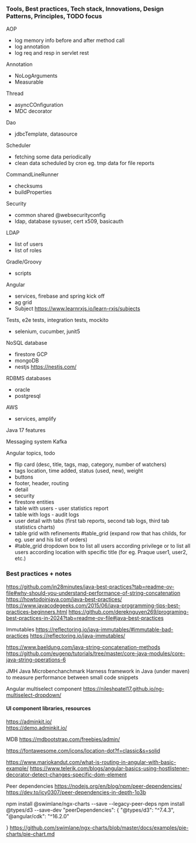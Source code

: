 ### Tools, Best practices, Tech stack, Innovations, Design Patterns, Principles, TODO focus

AOP
- log memory info before and after method call
- log annotation
- log req and resp in servlet rest 

Annotation
- NoLogArguments
- Measurable

Thread
- asyncCOnfiguration
- MDC decorator

Dao
- jdbcTemplate, datasource

Scheduler 
- fetching some data periodically
- clean data scheduled by cron eg. tmp data for file reports

CommandLineRunner
- checksums
- buildProperties

Security
- common shared @websecurityconfig
- ldap, database sysuser, cert x509, basicauth

LDAP
- list of users
- list of roles

Gradle/Groovy
- scripts 

Angular
- services, firebase and spring kick off
- ag grid
- Subject https://www.learnrxjs.io/learn-rxjs/subjects

Tests, e2e tests, integration tests, mockito
- selenium, cucumber, junit5

NoSQL database 
- firestore GCP
- mongoDB
- nestjs https://nestjs.com/ 

RDBMS databases
- oracle
- postgresql

AWS 
- services, amplify 

Java 17 features

Messaging system
Kafka

Angular topics, todo
- flip card (desc, title, tags, map, category, number of watchers)
- tags location, time added, status (used, new), weight
- buttons
- footer, header, routing
- detail
- security 
- firestore entities
- table with users - user statistics report
- table with logs - audit logs 
- user detail with tabs (first tab reports, second tab logs, third tab statistics charts)
- table grid with refinements #table_grid (expand row that has childs, for eg. user and his list of orders)
- #table_grid dropdown box to list all users according privilege or to list all users according location with specific title (for eg. Praque user1, user2, etc.)



### Best practices + notes
https://github.com/in28minutes/java-best-practices?tab=readme-ov-file#why-should-you-understand-performance-of-string-concatenation
https://howtodoinjava.com/java-best-practices/
https://www.javacodegeeks.com/2015/06/java-programming-tips-best-practices-beginners.html
https://github.com/dereknguyen269/programing-best-practices-in-2024?tab=readme-ov-file#java-best-practices

Immutables
https://reflectoring.io/java-immutables/#immutable-bad-practices
https://reflectoring.io/java-immutables/

https://www.baeldung.com/java-string-concatenation-methods
https://github.com/eugenp/tutorials/tree/master/core-java-modules/core-java-string-operations-6

JMH Java Microbenchanchmark Harness framework in Java (under maven) to measure performance between small code snippets 

Angular multiselect component
https://nileshpatel17.github.io/ng-multiselect-dropdown/



#### UI component libraries, resources 
https://adminkit.io/  
https://demo.adminkit.io/

MDB
https://mdbootstrap.com/freebies/admin/

https://fontawesome.com/icons/location-dot?f=classic&s=solid

https://www.mariokandut.com/what-is-routing-in-angular-with-basic-example/
https://www.telerik.com/blogs/angular-basics-using-hostlistener-decorator-detect-changes-specific-dom-element

Peer dependencies
https://nodejs.org/en/blog/npm/peer-dependencies/
https://dev.to/icy0307/peer-dependencies-in-depth-1o3b

npm install @swimlane/ngx-charts --save --legacy-peer-deps
npm install @types/d3 --save-dev
"peerDependencies": {
"@types/d3": "^7.4.3",
"@angular/cdk": "^16.2.0"

}
https://github.com/swimlane/ngx-charts/blob/master/docs/examples/pie-charts/pie-chart.md


